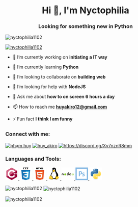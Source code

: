 <h1 align="center">Hi 👋, I'm Nyctophilia</h1>
<h3 align="center">Looking for something new in Python</h3>

<p align="left"> <img src="https://komarev.com/ghpvc/?username=nyctophilia1102&label=Profile%20views&color=0e75b6&style=flat" alt="nyctophilia1102" /> </p>

<p align="left"> <a href="https://github.com/ryo-ma/github-profile-trophy"><img src="https://github-profile-trophy.vercel.app/?username=nyctophilia1102" alt="nyctophilia1102" /></a> </p>

- 🔭 I’m currently working on **initiating a IT way**

- 🌱 I’m currently learning **Python**

- 👯 I’m looking to collaborate on **building web**

- 🤝 I’m looking for help with **NodeJS**

- 💬 Ask me about **how to on screen 6 hours a day**

- 📫 How to reach me **huyakiro12@gmail.com**

- ⚡ Fun fact **I think I am funny**

<h3 align="left">Connect with me:</h3>
<p align="left">
<a href="https://fb.com/HuyAkiro" target="blank"><img align="center" src="https://raw.githubusercontent.com/rahuldkjain/github-profile-readme-generator/master/src/images/icons/Social/facebook.svg" alt="phạm huy" height="30" width="40" /></a>
<a href="https://instagram.com/huy_akiro" target="blank"><img align="center" src="https://raw.githubusercontent.com/rahuldkjain/github-profile-readme-generator/master/src/images/icons/Social/instagram.svg" alt="huy_akiro" height="30" width="40" /></a>
<a href="https://discord.gg/https://discord.gg/Xv7nznR8mm" target="blank"><img align="center" src="https://raw.githubusercontent.com/rahuldkjain/github-profile-readme-generator/master/src/images/icons/Social/discord.svg" alt="https://discord.gg/Xv7nznR8mm" height="30" width="40" /></a>
</p>

<h3 align="left">Languages and Tools:</h3>
<p align="left"> <a href="https://www.w3schools.com/cpp/" target="_blank" rel="noreferrer"> <img src="https://raw.githubusercontent.com/devicons/devicon/master/icons/cplusplus/cplusplus-original.svg" alt="cplusplus" width="40" height="40"/> </a> <a href="https://www.w3schools.com/css/" target="_blank" rel="noreferrer"> <img src="https://raw.githubusercontent.com/devicons/devicon/master/icons/css3/css3-original-wordmark.svg" alt="css3" width="40" height="40"/> </a> <a href="https://www.w3.org/html/" target="_blank" rel="noreferrer"> <img src="https://raw.githubusercontent.com/devicons/devicon/master/icons/html5/html5-original-wordmark.svg" alt="html5" width="40" height="40"/> </a> <a href="https://www.linux.org/" target="_blank" rel="noreferrer"> <img src="https://raw.githubusercontent.com/devicons/devicon/master/icons/linux/linux-original.svg" alt="linux" width="40" height="40"/> </a> <a href="https://nodejs.org" target="_blank" rel="noreferrer"> <img src="https://raw.githubusercontent.com/devicons/devicon/master/icons/nodejs/nodejs-original-wordmark.svg" alt="nodejs" width="40" height="40"/> </a> <a href="https://www.photoshop.com/en" target="_blank" rel="noreferrer"> <img src="https://raw.githubusercontent.com/devicons/devicon/master/icons/photoshop/photoshop-line.svg" alt="photoshop" width="40" height="40"/> </a> <a href="https://www.python.org" target="_blank" rel="noreferrer"> <img src="https://raw.githubusercontent.com/devicons/devicon/master/icons/python/python-original.svg" alt="python" width="40" height="40"/> </a> </p>

<p><img align="left" src="https://github-readme-stats.vercel.app/api/top-langs?username=nyctophilia1102&show_icons=true&locale=en&layout=compact" alt="nyctophilia1102" /></p>

<p>&nbsp;<img align="center" src="https://github-readme-stats.vercel.app/api?username=nyctophilia1102&show_icons=true&locale=en" alt="nyctophilia1102" /></p>

<p><img align="center" src="https://github-readme-streak-stats.herokuapp.com/?user=nyctophilia1102&" alt="nyctophilia1102" /></p>
